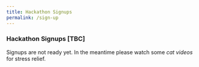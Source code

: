 ```yaml
---
title: Hackathon Signups
permalink: /sign-up
---
```


### **Hackathon Signups [TBC]**

Signups are not ready yet. In the meantime please watch some *cat videos* for stress relief.